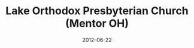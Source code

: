 ---
date: &id001 2012-06-22
end_date: null
location:
  address: 7701 Reynolds Road
  city: Mentor
  state: OH
minister:
- end: 2012-06-22
  name: Larry Oldaker
  start: 2009-01-01
  type: Organizing Pastor
- end: null
  name: Geoffrey L. Willour
  start: 2012-06-22
  type: Pastor
ministers:
- Larry Oldaker
- Geoffrey L. Willour
name: Lake Orthodox Presbyterian Church
names:
- end: 2012-06-22
  name: Lake Orthodox Presbyterian mission work
  start: 2007-10-19
- end: null
  name: Lake Orthodox Presbyterian Church
  start: 2012-06-22
origination_date: *id001
raw_data: 'OH    Mentor


  Lake Orthodox Presbyterian mission work  (October 19, 2007-June 22, 2012)

  Lake Orthodox Presbyterian Church  (June 22, 2012- )

  Meeting at Holiday Inn, 7701 Reynolds Road

  Org. Pastor: Larry Oldaker, 2009-12

  Pastor: Geoffrey L. Willour, 2012-

  '
received_from: null
states:
- OH
status:
  active: true
  end_date: null
  reason: null
  received_from: null
  withdrawal_to: null
title: Lake Orthodox Presbyterian Church (Mentor OH)
year_established:
- 2012

---